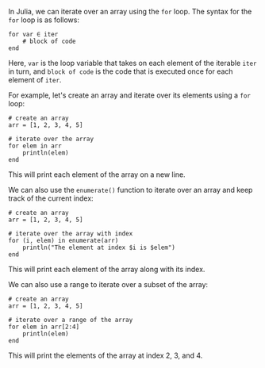 In Julia, we can iterate over an array using the `for` loop. The syntax for the `for` loop is as follows:

```
for var ∈ iter
    # block of code
end
```

Here, `var` is the loop variable that takes on each element of the iterable `iter` in turn, and `block of code` is the code that is executed once for each element of `iter`.

For example, let's create an array and iterate over its elements using a `for` loop:

```
# create an array
arr = [1, 2, 3, 4, 5]

# iterate over the array
for elem in arr
    println(elem)
end
```

This will print each element of the array on a new line.

We can also use the `enumerate()` function to iterate over an array and keep track of the current index:

```
# create an array
arr = [1, 2, 3, 4, 5]

# iterate over the array with index
for (i, elem) in enumerate(arr)
    println("The element at index $i is $elem")
end
```

This will print each element of the array along with its index.

We can also use a range to iterate over a subset of the array:

```
# create an array
arr = [1, 2, 3, 4, 5]

# iterate over a range of the array
for elem in arr[2:4]
    println(elem)
end
```

This will print the elements of the array at index 2, 3, and 4.